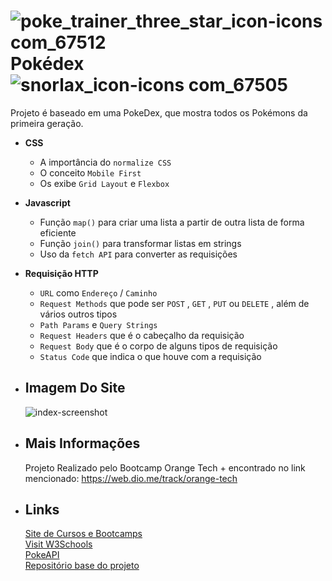 # ![poke_trainer_three_star_icon-icons com_67512](https://user-images.githubusercontent.com/106184297/219900831-d428c97f-6047-4bab-ae7a-3aa81591bd16.png)  Pokédex ![snorlax_icon-icons com_67505](https://user-images.githubusercontent.com/106184297/219900814-7d4ce2b7-8828-4968-b585-af50c4bb4c22.png)

Projeto é baseado em uma PokeDex, que mostra todos os Pokémons da primeira geração.

*  **CSS**
    * A importância do `normalize CSS`
    * O conceito `Mobile First`
    * Os exibe `Grid Layout` e `Flexbox`
*  **Javascript**
    * Função `map()` para criar uma lista a partir de outra lista de forma eficiente
    * Função `join()` para transformar listas em strings
    * Uso da `fetch API` para converter as requisições
*  **Requisição HTTP**
    *  `URL` como `Endereço` / `Caminho`
    *  `Request Methods` que pode ser `POST` , `GET` , `PUT` ou `DELETE` , além de vários outros tipos
    *  `Path Params` e `Query Strings`
    *  `Request Headers` que é o cabeçalho da requisição
    *  `Request Body` que é o corpo de alguns tipos de requisição
    *  `Status Code` que indica o que houve com a  requisição  
*  **<h2>Imagem Do Site</h2>** 
    ![index-screenshot](https://user-images.githubusercontent.com/106184297/219899832-2bef5583-b01f-4bc0-be34-13e33a557e88.png)
    
    
*  **<h2>Mais Informações</h2>**
    
    Projeto Realizado pelo Bootcamp Orange Tech + encontrado no link mencionado: https://web.dio.me/track/orange-tech
   
*  **<h2>Links</h2>**

      <a href="https://www.dio.me/" target="_blank">Site de Cursos e Bootcamps</a><br>
      <a href="https://developer.mozilla.org/en-US/docs/Web/API/Fetch_API" target="_blank">Visit W3Schools</a><br>
      <a href="https://pokeapi.co/" target="_blank">PokeAPI</a><br>
      <a href="https://github.com/digitalinnovationone/js-developer-pokedex" target="_blank">Repositório base do projeto</a><br>


